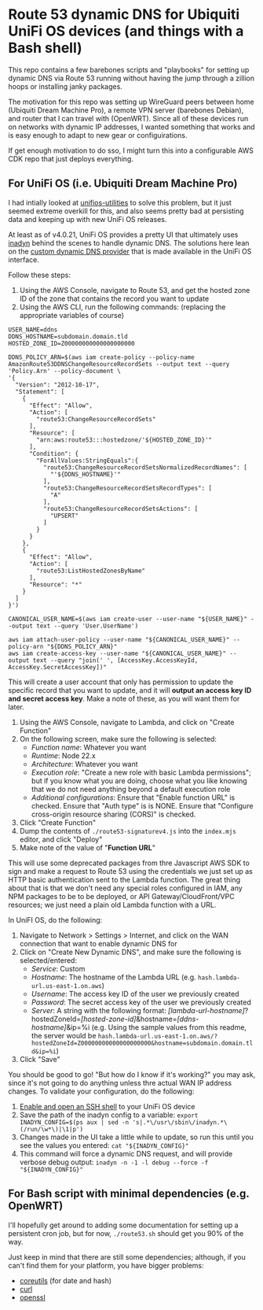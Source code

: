 # Route 53 dynamic DNS for Ubiquiti UniFi OS devices (and things with a Bash shell)

This repo contains a few barebones scripts and "playbooks" for setting up dynamic DNS via Route 53 running without having the jump through a zillion hoops or installing janky packages.

The motivation for this repo was setting up WireGuard peers between home (Ubiquiti Dream Machine Pro), a remote VPN server (barebones Debian), and router that I can travel with (OpenWRT). Since all of these devices run on networks with dynamic IP addresses, I wanted something that works and is easy enough to adapt to new gear or configuirations.

If get enough motivation to do sso, I might turn this into a configurable AWS CDK repo that just deploys everything.

## For UniFi OS (i.e. Ubiquiti Dream Machine Pro)

I had intially looked at [unifios-utilities](https://github.com/unifi-utilities/unifios-utilities) to solve this problem, but it just seemed extreme overkill for this, and also seems pretty bad at persisting data and keeping up with new UniFi OS releases.

At least as of v4.0.21, UniFi OS provides a pretty UI that ultimately uses [inadyn](https://github.com/troglobit/inadyn) behind the scenes to handle dynamic DNS. The solutions here lean on the [custom dynamic DNS provider](https://github.com/troglobit/inadyn?tab=readme-ov-file#custom-ddns-providers) that is made available in the UniFi OS interface.

Follow these steps:

1. Using the AWS Console, navigate to Route 53, and get the hosted zone ID of the zone that contains the record you want to update
1. Using the AWS CLI, run the following commands: (replacing the appropriate variables of course)

```shell
USER_NAME=ddns
DDNS_HOSTNAME=subdomain.domain.tld
HOSTED_ZONE_ID=Z00000000000000000000

DDNS_POLICY_ARN=$(aws iam create-policy --policy-name AmazonRoute53DDNSChangeResourceRecordSets --output text --query 'Policy.Arn' --policy-document \
'{
  "Version": "2012-10-17",
  "Statement": [
    {   
      "Effect": "Allow",
      "Action": [
        "route53:ChangeResourceRecordSets"
      ],  
      "Resource": [
        "arn:aws:route53:::hostedzone/'${HOSTED_ZONE_ID}'"
      ],
      "Condition": {
        "ForAllValues:StringEquals":{
          "route53:ChangeResourceRecordSetsNormalizedRecordNames": [
            "'${DDNS_HOSTNAME}'"
          ],
          "route53:ChangeResourceRecordSetsRecordTypes": [
            "A"
          ],
          "route53:ChangeResourceRecordSetsActions": [
            "UPSERT"
          ]
        }
      }
    },
    { 
      "Effect": "Allow", 
      "Action": [ 
        "route53:ListHostedZonesByName"
      ], 
      "Resource": "*" 
    }
  ]   
}')

CANONICAL_USER_NAME=$(aws iam create-user --user-name "${USER_NAME}" --output text --query 'User.UserName')

aws iam attach-user-policy --user-name "${CANONICAL_USER_NAME}" --policy-arn "${DDNS_POLICY_ARN}"
aws iam create-access-key --user-name "${CANONICAL_USER_NAME}" --output text --query "join(' ', [AccessKey.AccessKeyId, AccessKey.SecretAccessKey])"
```

This will create a user account that only has permission to update the specific record that you want to update, and it will **output an access key ID and secret access key**. Make a note of these, as you will want them for later.

1. Using the AWS Console, navigate to Lambda, and click on "Create Function"
2. On the following screen, make sure the following is selected:
    * _Function name_: Whatever you want
    * _Runtime_: Node 22.x
    * _Architecture_: Whatever you want
    * _Execution role_: "Create a new role with basic Lambda permissions"; but if you know what you are doing, choose what you like knowing that we do not need anything beyond a default execution role
    * _Additional configurations_: Ensure that "Enable function URL" is checked. Ensure that "Auth type" is is NONE. Ensure that "Configure cross-origin resource sharing (CORS)" is checked.
3. Click "Create Function"
4. Dump the contents of `./route53-signaturev4.js` into the `index.mjs` editor, and click "Deploy"
5. Make note of the value of "**Function URL**"

This will use some deprecated packages from thre Javascript AWS SDK to sign and make a request to Route 53 using the credentials we just set up as HTTP basic authentication sent to the Lambda function. The great thing about that is that we don't need any special roles configured in IAM, any NPM packages to be to be deployed, or API Gateway/CloudFront/VPC resources; we just need a plain old Lambda function with a URL.

In UniFI OS, do the following:

1. Navigate to Network > Settings > Internet, and click on the WAN connection that want to enable dynamic DNS for
2. Click on "Create New Dynamic DNS", and  make sure the following is selected/entered:
    * _Service_: Custom
    * _Hostname_: The hostname of the Lambda URL (e.g. `hash.lambda-url.us-east-1.on.aws`)
    * _Username_: The access key ID of the user we previously created
    * _Password_: The secret access key of the user we previously created
    * _Server_: A string with the following format: _[lambda-url-hostname]_?hostedZoneId=_[hosted-zone-id]_&hostname=_[ddns-hostname]_&ip=%i (e.g. Using the sample values from this readme, the server would be `hash.lambda-url.us-east-1.on.aws/?hostedZoneId=Z00000000000000000000&hostname=subdomain.domain.tld&ip=%i`)
3. Click "Save"

You should be good to go! "But how do I know if it's working?" you may ask, since it's not going to do anything unless thre actual WAN IP address changes. To validate your configuration, do the following:

1. [Enable and open an SSH shell](https://help.ui.com/hc/en-us/articles/204909374-UniFi-Connect-with-Debug-Tools-SSH) to your UniFi OS device
1. Save the path of the inadyn config to a variable: `export INADYN_CONFIG=$(ps aux | sed -n 's|.*\/usr\/sbin\/inadyn.*\(/run/\w*\)|\1|p')`
2. Changes made in the UI take a little while to update, so run this until you see the values you entered: `cat "${INADYN_CONFIG}"`
3. This command will force a dynamic DNS request, and will provide verbose debug output: `inadyn -n -1 -l debug --force -f "${INADYN_CONFIG}"`

## For Bash script with minimal dependencies (e.g. OpenWRT)

I'll hopefully get around to adding some documentation for setting up a persistent cron job, but for now, `./route53.sh` should get you 90% of the way.

Just keep in mind that there are still some dependencies; although, if you can't find them for your platform, you have bigger problems:

* [coreutils](https://www.gnu.org/software/coreutils/) (for date and hash)
* [curl](https://curl.se/)
* [openssl](https://openssl.org/)

